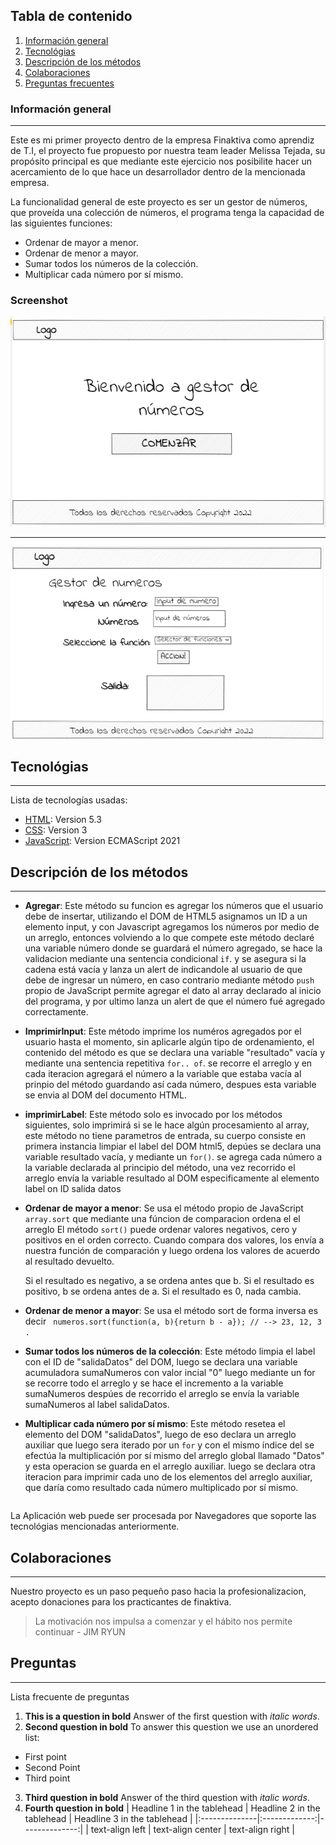 ## Tabla de contenido
1. [Información general](#Información-general)
2. [Tecnológias](#Tecnológias)
3. [Descripción de los métodos](#Descripción-de-los-métodos)
4. [Colaboraciones](#Colaboraciones)
5. [Preguntas frecuentes](#Preguntas)
### Información general
***
Este es mi primer proyecto dentro de la empresa Finaktiva como aprendiz de T.I, el proyecto fue propuesto por nuestra team leader Melissa Tejada, su propósito principal es que mediante este ejercicio nos posibilite hacer un acercamiento de lo que hace un desarrollador dentro de la mencionada empresa.

La funcionalidad general de este proyecto es ser un gestor de números, que proveída una colección de números, el programa tenga la capacidad de las siguientes funciones:
* Ordenar de mayor a menor.
* Ordenar de menor a mayor.
* Sumar todos los números de la colección.
* Multiplicar cada número por sí mismo. 

### Screenshot
![Image text](https://github.com/danieldev128/formacion-finaktiva-aprendiz-it/blob/master/WireFrames/PagBienvenida.png)
***
![Image text](https://github.com/danieldev128/formacion-finaktiva-aprendiz-it/blob/master/WireFrames/PagCalculador.png)
## Tecnológias
***
Lista de tecnologías usadas:
* [HTML](https://example.com): Version 5.3 
* [CSS](https://example.com): Version 3
* [JavaScript](https://example.com): Version ECMAScript 2021 
## Descripción de los métodos
***
* **Agregar**: Este método su funcion es agregar los números que el usuario debe de insertar, utilizando el DOM de HTML5 asignamos un ID a un elemento input, y con Javascript agregamos los números por medio de un arreglo, entonces volviendo a lo que compete este método declaré una variable número donde se guardará el número agregado, se hace la validacion mediante una sentencia condicional `` if ``.  y se asegura si la cadena está vacía y lanza un alert de indicandole al usuario de que debe de ingresar un número, en caso contrario mediante método ``push`` propio de JavaScript permite agregar el dato al array declarado al inicio del programa, y por ultimo lanza un alert de que el número fué agregado correctamente.

* **ImprimirInput**: Este método imprime los numéros agregados por el usuario hasta el momento, sin aplicarle algún tipo de ordenamiento, el contenido del método es que se declara una variable  "resultado" vacía y mediante una sentencia repetitiva ``for.. of``. se recorre el arreglo y en cada iteracion agregará el número a la variable que estaba vacía al prinpio del método guardando así cada número, despues esta variable se envia al DOM del documento HTML.

* **imprimirLabel**: Este método solo es invocado por los métodos siguientes, solo imprimirá si se le hace algún procesamiento al array, este método no tiene parametros de entrada, su cuerpo consiste en primera instancia limpiar el label del DOM html5, depúes se declara una variable resultado vacía, y mediante un ``for()``. se agrega cada número a la variable declarada al principio del método, una vez recorrido el arreglo envía la variable resultado al DOM especificamente al elemento label on ID salida datos

* **Ordenar de mayor a menor**: Se usa el método propio de JavaScript  ``array.sort`` que mediante una fúncion de comparacion ordena el el arreglo 
El método ``sort()`` puede ordenar valores negativos, cero y positivos en el orden correcto. Cuando compara dos valores, los envía a nuestra función de comparación y luego ordena los valores de acuerdo al resultado devuelto.

    Si el resultado es negativo, a se ordena antes que b.
    Si el resultado es positivo, b se ordena antes de a.
    Si el resultado es 0, nada cambia.

* **Ordenar de menor a mayor**: Se usa el método sort de forma inversa es decir `` numeros.sort(function(a, b){return b - a}); // --> 23, 12, 3 .``

* **Sumar todos los números de la colección**: Este método limpia el label con el ID de "salidaDatos" del DOM, luego se declara una variable acumuladora sumaNumeros con valor incial "0" luego mediante un for se recorre todo el arreglo y se hace el incremento a la variable sumaNumeros despúes de recorrido el arreglo  se envía la variable sumaNumeros al label salidaDatos.

* **Multiplicar cada número por sí mismo**: Este método resetea el elemento del DOM "salidaDatos", luego de eso declara un arreglo auxiliar que luego sera iterado por un ``for`` y con el mismo índice del se efectúa la multiplicación por sí mismo del arreglo global llamado "Datos" y esta operacion se guarda en el arreglo auxiliar.
luego se declara otra iteracion para imprimir cada uno de los elementos del arreglo auxiliar, que daría como resultado cada número multiplicado por sí mismo.

```

```

La Aplicación web puede ser procesada por Navegadores que soporte las tecnológias mencionadas anteriormente.
## Colaboraciones
***
Nuestro proyecto es un paso pequeño paso hacia la profesionalizacion, acepto donaciones para los practicantes de finaktiva.
> La motivación nos impulsa a comenzar y el hábito nos permite continuar - JIM RYUN
## Preguntas
***
Lista frecuente de preguntas
1. **This is a question in bold**
Answer of the first question with _italic words_. 
2. __Second question in bold__ 
To answer this question we use an unordered list:
* First point
* Second Point
* Third point
3. **Third question in bold**
Answer of the third question with *italic words*.
4. **Fourth question in bold**
| Headline 1 in the tablehead | Headline 2 in the tablehead | Headline 3 in the tablehead |
|:--------------|:-------------:|--------------:|
| text-align left | text-align center | text-align right |